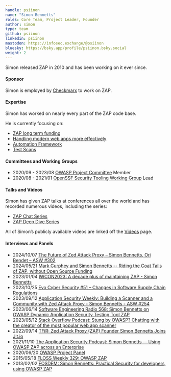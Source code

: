 ```yaml
---
handle: psiinon
name: "Simon Bennetts"
roles: Core Team, Project Leader, Founder
author: simon
type: team
github: psiinon
linkedin: psiinon
mastodon: https://infosec.exchange/@psiinon
bluesky: https://bsky.app/profile/psiinon.bsky.social
weight: 2
---
```

Simon released ZAP in 2010 and has been working on it ever since.

#### Sponsor

Simon is employed by [Checkmarx](https://checkmarx.com/) to work on ZAP.

#### Expertise

Simon has worked on nearly every part of the ZAP code base.

He is currently focusing on:

* [ZAP long term funding](/blog/2024-02-19-zap-professional-services/)
* [Handling modern web apps more effectively](/blog/2023-11-03-handling-modern-web-apps-better-part1/)
* [Automation Framework](/docs/automate/automation-framework/)
* [Test Scans](/docs/scans/)

#### Committees and Working Groups

* 2020/09 - 2023/08 [OWASP Project Committee](https://owasp.org/www-committee-project/) Member
* 2020/08 - 2021/01 [OpenSSF Security Tooling Working Group](https://github.com/ossf/wg-security-tooling) Lead

#### Talks and Videos

Simon has given ZAP talks at conferences all over the world and has recorded numerous videos, including the series:

* [ZAP Chat Series](/zap-chat/)
* [ZAP Deep Dive Series](/zap-deep-dive/)

All of Simon’s publicly available videos are linked off the [Videos](/videos/) page.

#### Interviews and Panels

* 2024/10/07 [The Future of Zed Attack Proxy – Simon Bennetts, Ori Bendet – ASW #302](https://www.scworld.com/podcast-segment/13268-the-future-of-zed-attack-proxy-simon-bennetts-ori-bendet-asw-302)
* 2024/05/21 [Mark Curphey and Simon Bennetts -- Riding the Coat Tails of ZAP, without Open Source Funding](https://www.youtube.com/watch?v=j1B3Qgq4D-k)
* 2023/01/04 [IWCON2023: A decade plus of maintaining ZAP - Simon Bennetts](https://www.youtube.com/watch?v=pQLd7Qka330)
* 2023/10/25 [Evo Cyber Security #51 – Changes in Software Supply Chain Regulations](https://evolutionjobs.com/exchange/evo-cyber-security-51-changes-in-software-supply-chain-regulations/)
* 2023/09/12 [Application Security Weekly: Building a Scanner and a Community with Zed Attack Proxy - Simon Bennetts - ASW #254](https://www.youtube.com/watch?v=alIBoz7AooI)
* 2023/06/14 [Software Engineering Radio 568: Simon Bennetts on OWASP Dynamic Application Security Testing Tool ZAP](https://www.se-radio.net/2023/06/se-radio-568-simon-bennetts-on-owasp-dynamic-application-security-testing-tool-zap/)
* 2023/05/12 [Stack Overflow Podcast: Stung by OWASP? Chatting with the creator of the most popular web app scanner](https://stackoverflow.blog/2023/05/12/stung-by-owasp-chatting-with-the-creator-of-the-most-popular-web-app-scanner-ep-570/)
* 2022/09/14 [TFiR: Zed Attack Proxy (ZAP) Founder Simon Bennetts Joins Jit.io](https://www.tfir.io/zed-attack-proxy-zap-founder-simon-bennetts-joins-jit-io/)
* 2021/11/10 [The Application Security Podcast: Simon Bennetts -- Using OWASP ZAP across an Enterprise](https://www.youtube.com/watch?v=mCMlLog5Rbs)
* 2020/06/20 [OWASP Project Panel](https://www.youtube.com/watch?v=SYO5RGDj_qc)
* 2015/05/18 [FLOSS Weekly 329: OWASP ZAP](https://twit.tv/shows/floss-weekly/episodes/329)
* 2013/02/02 [FOSDEM: Simon Bennetts: Practical Security for developers, using OWASP ZAP](https://archive.fosdem.org/2013/interviews/2013-simon-bennetts/)
